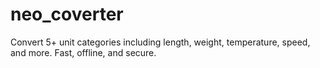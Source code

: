 # neo_coverter
Convert 5+ unit categories including length, weight, temperature, speed, and more. Fast, offline, and secure.
